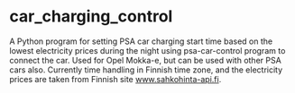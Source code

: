 # car_charging_control
A Python program for setting PSA car charging start time based on the lowest electricity prices during the night using psa-car-control program to connect the car. Used for Opel Mokka-e, but can be used with other PSA cars also. Currently time handling in Finnish time zone, and the electricity prices are taken from Finnish site www.sahkohinta-api.fi.
